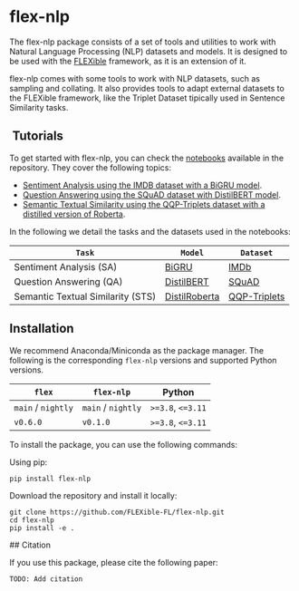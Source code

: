 # flex-nlp

The flex-nlp package consists of a set of tools and utilities to work with Natural Language Processing (NLP) datasets and models. It is designed to be used with the [FLEXible](https://github.com/FLEXible-FL/FLEXible/) framework, as it is an extension of it.

flex-nlp comes with some tools to work with NLP datasets, such as sampling and collating. It also provides tools to adapt external datasets to the FLEXible framework, like the Triplet Dataset tipically used in Sentence Similarity tasks.

##  Tutorials

To get started with flex-nlp, you can check the [notebooks](https://github.com/FLEXible-FL/flex-nlp/tree/main/notebooks) available in the repository. They cover the following topics:

- [Sentiment Analysis using the IMDB dataset with a BiGRU model](https://github.com/FLEXible-FL/flex-nlp/blob/main/notebooks/Federated%20IMDb%20PT%20using%20FLExible%20with%20a%20GRU.ipynb).
- [Question Answering using the SQuAD dataset with DistilBERT model](https://github.com/FLEXible-FL/flex-nlp/blob/main/notebooks/Federated%20QA%20with%20Hugginface%20using%20FLEXIBLE.ipynb).
- [Semantic Textual Similarity using the QQP-Triplets dataset with a distilled version of Roberta](https://github.com/FLEXible-FL/flex-nlp/blob/main/notebooks/Federated%20SS%20with%20SentenceTransformers%20using%20FLEXible.ipynb).

In the following we detail the tasks and the datasets used in the notebooks:

| `Task`            | `Model`      | `Dataset`              |
| ------------------ | ------------------ | ------------------- |
| Sentiment Analysis (SA) | [BiGRU](https://arxiv.org/abs/1412.3555) | [IMDb](https://ai.stanford.edu/~amaas/data/sentiment/) |
| Question Answering (QA) | [DistilBERT](https://arxiv.org/abs/1910.01108) | [SQuAD](https://rajpurkar.github.io/SQuAD-explorer/) |
| Semantic Textual Similarity (STS) | [DistilRoberta](https://arxiv.org/abs/1907.11692) | [QQP-Triplets](https://quoradata.quora.com/First-Quora-Dataset-Release-Question-Pairs) |

## Installation

We recommend Anaconda/Miniconda as the package manager. The following is the corresponding `flex-nlp` versions and supported Python versions.

| `flex`            | `flex-nlp`      | Python              |
| ------------------ | ------------------ | ------------------- |
| `main` / `nightly` | `main` / `nightly` | `>=3.8`, `<=3.11`   |
| `v0.6.0`           | `v0.1.0`           | `>=3.8`, `<=3.11`    |

To install the package, you can use the following commands:

Using pip:
```
pip install flex-nlp
```

Download the repository and install it locally:
```
git clone https://github.com/FLEXible-FL/flex-nlp.git
cd flex-nlp
pip install -e .
```

## Citation

If you use this package, please cite the following paper:

``` TODO: Add citation ```